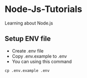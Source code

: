 # Node-Js-Tutorials
Learning about Node.js

## Setup ENV file

* Create .env file
* Copy .env.example to .env
* You can using this command
```
cp .env.example .env
```